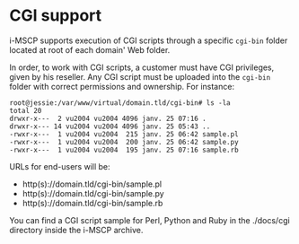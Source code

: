 # CGI support

i-MSCP supports execution of CGI scripts through a specific `cgi-bin` folder located at root of each domain' Web folder.

In order, to work with CGI scripts, a customer must have CGI privileges, given by his reseller. Any CGI script must be
uploaded into the `cgi-bin` folder with correct permissions and ownership. For instance:

```
root@jessie:/var/www/virtual/domain.tld/cgi-bin# ls -la
total 20
drwxr-x---  2 vu2004 vu2004 4096 janv. 25 07:16 .
drwxr-x--- 14 vu2004 vu2004 4096 janv. 25 05:43 ..
-rwxr-x---  1 vu2004 vu2004  215 janv. 25 06:42 sample.pl
-rwxr-x---  1 vu2004 vu2004  200 janv. 25 06:42 sample.py
-rwxr-x---  1 vu2004 vu2004  195 janv. 25 07:16 sample.rb
```

URLs for end-users will be:

- http(s)://domain.tld/cgi-bin/sample.pl
- http(s)://domain.tld/cgi-bin/sample.py
- http(s)://domain.tld/cgi-bin/sample.rb

You can find a CGI script sample for Perl, Python and Ruby in the ./docs/cgi directory inside the i-MSCP archive.
